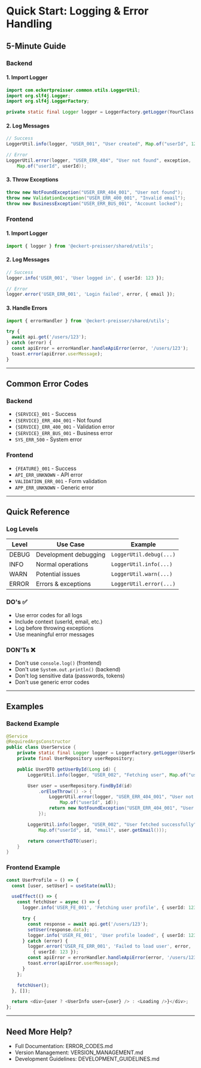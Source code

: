 # Quick Start: Logging & Error Handling

## 5-Minute Guide

### Backend

#### 1. Import Logger
```java
import com.eckertpreisser.common.utils.LoggerUtil;
import org.slf4j.Logger;
import org.slf4j.LoggerFactory;

private static final Logger logger = LoggerFactory.getLogger(YourClass.class);
```

#### 2. Log Messages
```java
// Success
LoggerUtil.info(logger, "USER_001", "User created", Map.of("userId", 123));

// Error
LoggerUtil.error(logger, "USER_ERR_404", "User not found", exception,
    Map.of("userId", userId));
```

#### 3. Throw Exceptions
```java
throw new NotFoundException("USER_ERR_404_001", "User not found");
throw new ValidationException("USER_ERR_400_001", "Invalid email");
throw new BusinessException("USER_ERR_BUS_001", "Account locked");
```

### Frontend

#### 1. Import Logger
```typescript
import { logger } from '@eckert-preisser/shared/utils';
```

#### 2. Log Messages
```typescript
// Success
logger.info('USER_001', 'User logged in', { userId: 123 });

// Error
logger.error('USER_ERR_001', 'Login failed', error, { email });
```

#### 3. Handle Errors
```typescript
import { errorHandler } from '@eckert-preisser/shared/utils';

try {
  await api.get('/users/123');
} catch (error) {
  const apiError = errorHandler.handleApiError(error, '/users/123');
  toast.error(apiError.userMessage);
}
```

---

## Common Error Codes

### Backend
- `{SERVICE}_001` - Success
- `{SERVICE}_ERR_404_001` - Not found
- `{SERVICE}_ERR_400_001` - Validation error
- `{SERVICE}_ERR_BUS_001` - Business error
- `SYS_ERR_500` - System error

### Frontend
- `{FEATURE}_001` - Success
- `API_ERR_UNKNOWN` - API error
- `VALIDATION_ERR_001` - Form validation
- `APP_ERR_UNKNOWN` - Generic error

---

## Quick Reference

### Log Levels

| Level | Use Case | Example |
|-------|----------|---------|
| DEBUG | Development debugging | `LoggerUtil.debug(...)` |
| INFO  | Normal operations | `LoggerUtil.info(...)` |
| WARN  | Potential issues | `LoggerUtil.warn(...)` |
| ERROR | Errors & exceptions | `LoggerUtil.error(...)` |

### DO's ✅
- Use error codes for all logs
- Include context (userId, email, etc.)
- Log before throwing exceptions
- Use meaningful error messages

### DON'Ts ❌
- Don't use `console.log()` (frontend)
- Don't use `System.out.println()` (backend)
- Don't log sensitive data (passwords, tokens)
- Don't use generic error codes

---

## Examples

### Backend Example
```java
@Service
@RequiredArgsConstructor
public class UserService {
    private static final Logger logger = LoggerFactory.getLogger(UserService.class);
    private final UserRepository userRepository;

    public UserDTO getUserById(Long id) {
        LoggerUtil.info(logger, "USER_002", "Fetching user", Map.of("userId", id));

        User user = userRepository.findById(id)
            .orElseThrow(() -> {
                LoggerUtil.error(logger, "USER_ERR_404_001", "User not found",
                    Map.of("userId", id));
                return new NotFoundException("USER_ERR_404_001", "User not found");
            });

        LoggerUtil.info(logger, "USER_002", "User fetched successfully",
            Map.of("userId", id, "email", user.getEmail()));

        return convertToDTO(user);
    }
}
```

### Frontend Example
```typescript
const UserProfile = () => {
  const [user, setUser] = useState(null);

  useEffect(() => {
    const fetchUser = async () => {
      logger.info('USER_FE_001', 'Fetching user profile', { userId: 123 });

      try {
        const response = await api.get('/users/123');
        setUser(response.data);
        logger.info('USER_FE_001', 'User profile loaded', { userId: 123 });
      } catch (error) {
        logger.error('USER_FE_ERR_001', 'Failed to load user', error,
          { userId: 123 });
        const apiError = errorHandler.handleApiError(error, '/users/123');
        toast.error(apiError.userMessage);
      }
    };

    fetchUser();
  }, []);

  return <div>{user ? <UserInfo user={user} /> : <Loading />}</div>;
};
```

---

## Need More Help?

- Full Documentation: ERROR_CODES.md
- Version Management: VERSION_MANAGEMENT.md
- Development Guidelines: DEVELOPMENT_GUIDELINES.md
